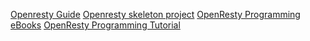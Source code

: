 
[Openresty Guide](https://www.staticshin.com/programming/definitely-an-open-resty-guide)
[Openresty skeleton project](https://github.com/brickcap/restyskeleton)
[OpenResty Programming eBooks](https://openresty.org/en/ebooks.html)
[OpenResty Programming Tutorial](https://openresty.org/download/agentzh-nginx-tutorials-en.html)
